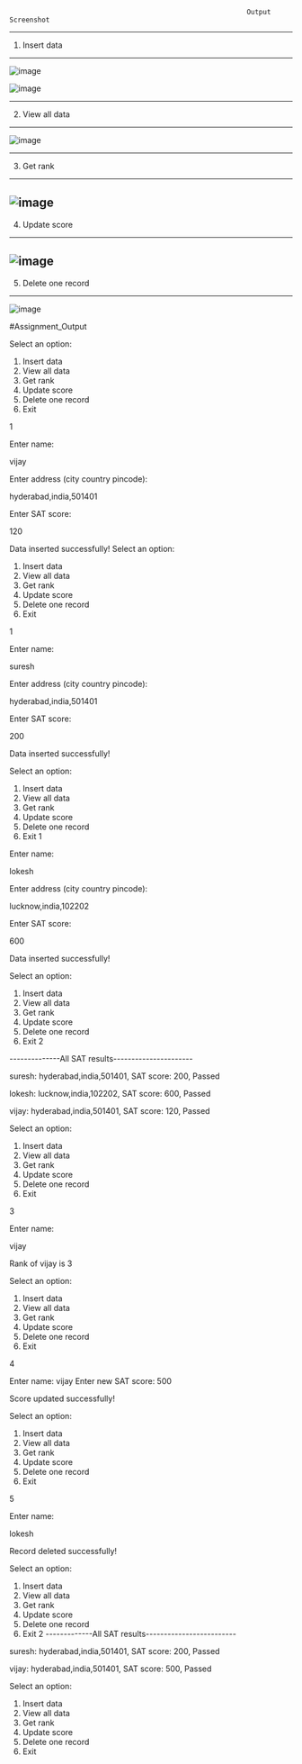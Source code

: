 
                                                               Output Screenshot
                                                               
                                                               
 ---------------                                                              
 1. Insert data
 ---------------
                                                               
![image](https://user-images.githubusercontent.com/98251620/235087256-7fd04f63-5f07-4bea-a207-9f55af1d874f.png)

![image](https://user-images.githubusercontent.com/98251620/235087319-252d0e11-d1cc-44e7-be35-a63f60145bce.png)

-----------------
2. View all data
----------------

![image](https://user-images.githubusercontent.com/98251620/235088774-e317db72-97d8-458c-8cb6-dd1a89638548.png)

--------------
3. Get rank
-------------
![image](https://user-images.githubusercontent.com/98251620/235089179-0017712c-432d-4d63-88a6-4b018463733e.png)
---------------
4. Update score
---------------

![image](https://user-images.githubusercontent.com/98251620/235089668-2dc443ae-b294-4f5a-8783-5d7fe0c8022f.png)
--------------------
5. Delete one record
-------------------

![image](https://user-images.githubusercontent.com/98251620/235090135-c85aaafa-c175-49b8-8b60-9fbb27c49ea1.png)











#Assignment_Output

Select an option:
1. Insert data
2. View all data
3. Get rank
4. Update score
5. Delete one record
6. Exit

1

Enter name:

vijay

Enter address (city country pincode):

hyderabad,india,501401

Enter SAT score:

120

Data inserted successfully!
Select an option:
1. Insert data
2. View all data
3. Get rank
4. Update score
5. Delete one record
6. Exit

1

Enter name:

suresh

Enter address (city country pincode):

hyderabad,india,501401

Enter SAT score:

200

Data inserted successfully!

Select an option:
1. Insert data
2. View all data
3. Get rank
4. Update score
5. Delete one record
6. Exit
1

Enter name:

lokesh

Enter address (city country pincode):

lucknow,india,102202

Enter SAT score:

600

Data inserted successfully!

Select an option:
1. Insert data
2. View all data
3. Get rank
4. Update score
5. Delete one record
6. Exit
2

--------------All SAT results----------------------

suresh: hyderabad,india,501401, SAT score: 200, Passed

lokesh: lucknow,india,102202, SAT score: 600, Passed

vijay: hyderabad,india,501401, SAT score: 120, Passed

Select an option:
1. Insert data
2. View all data
3. Get rank
4. Update score
5. Delete one record
6. Exit

3

Enter name:

vijay

Rank of vijay is 3

Select an option:
1. Insert data
2. View all data
3. Get rank
4. Update score
5. Delete one record
6. Exit

4

Enter name:
vijay
Enter new SAT score:
500

Score updated successfully!

Select an option:
1. Insert data
2. View all data
3. Get rank
4. Update score
5. Delete one record
6. Exit

5

Enter name:

lokesh

Record deleted successfully!

Select an option:
1. Insert data
2. View all data
3. Get rank
4. Update score
5. Delete one record
6. Exit
2
-------------All SAT results-------------------------

suresh: hyderabad,india,501401, SAT score: 200, Passed

vijay: hyderabad,india,501401, SAT score: 500, Passed

Select an option:
1. Insert data
2. View all data
3. Get rank
4. Update score
5. Delete one record
6. Exit






